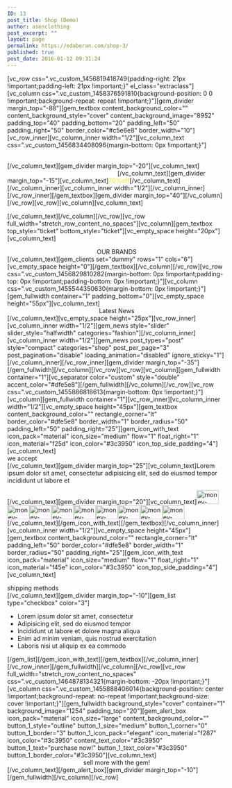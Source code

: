 ```yaml
---
ID: 13
post_title: Shop (Demo)
author: asenclothing
post_excerpt: ""
layout: page
permalink: https://edaberan.com/shop-3/
published: true
post_date: 2016-01-12 09:31:24
---
```

[vc_row css=".vc_custom_1456819418749{padding-right: 21px !important;padding-left: 21px !important;}" el_class="extraclass"][vc_column css=".vc_custom_1458376591810{background-position: 0 0 !important;background-repeat: repeat !important;}"][gem_divider margin_top="-88"][gem_textbox content_background_color="" content_background_style="cover" content_background_image="8952" padding_top="40" padding_bottom="20" padding_left="50" padding_right="50" border_color="#c5e6e8" border_width="10"][vc_row_inner][vc_column_inner width="1/2"][vc_column_text css=".vc_custom_1456834408096{margin-bottom: 0px !important;}"]
<div class="title-h1"><span style="color: #ffffff;"><span class="light">giant</span>sale</span></div>
[/vc_column_text][gem_divider margin_top="-20"][vc_column_text]<span style="color: #ffffff;">*works every day during this holydays season</span>[/vc_column_text][gem_divider margin_top="-15"][vc_column_text]<span class="title-xlarge" style="color: #fde332;">70%</span><span class="title-h1" style="color: #fde332;">off</span>[/vc_column_text][/vc_column_inner][vc_column_inner width="1/2"][/vc_column_inner][/vc_row_inner][/gem_textbox][gem_divider margin_top="40"][/vc_column][/vc_row][vc_row][vc_column][vc_column_text]

[/vc_column_text][/vc_column][/vc_row][vc_row full_width="stretch_row_content_no_spaces"][vc_column][gem_textbox top_style="ticket" bottom_style="ticket"][vc_empty_space height="20px"][vc_column_text]
<div class="title-h3" style="text-align: center;"><span class="light">OUR BRANDS</span></div>
[/vc_column_text][gem_clients set="dummy" rows="1" cols="6"][vc_empty_space height="0"][/gem_textbox][/vc_column][/vc_row][vc_row css=".vc_custom_1456829810282{margin-bottom: 0px !important;padding-top: 0px !important;padding-bottom: 0px !important;}"][vc_column css=".vc_custom_1455544350630{margin-bottom: 0px !important;}"][gem_fullwidth container="1" padding_bottom="0"][vc_empty_space height="55px"][vc_column_text]
<div class="title-h2" style="text-align: center;"><span class="light">Latest News</span></div>
[/vc_column_text][vc_empty_space height="25px"][vc_row_inner][vc_column_inner width="1/2"][gem_news style="slider" slider_style="halfwidth" categories="fashion"][/vc_column_inner][vc_column_inner width="1/2"][gem_news post_types="post" style="compact" categories="shop" post_per_page="3" post_pagination="disable" loading_animation="disabled" ignore_sticky="1"][/vc_column_inner][/vc_row_inner][gem_divider margin_top="-35"][/gem_fullwidth][/vc_column][/vc_row][vc_row][vc_column][gem_fullwidth container="1"][vc_separator color="custom" style="double" accent_color="#dfe5e8"][/gem_fullwidth][/vc_column][/vc_row][vc_row css=".vc_custom_1455886818613{margin-bottom: 0px !important;}"][vc_column][gem_fullwidth container="1"][vc_row_inner][vc_column_inner width="1/2"][vc_empty_space height="45px"][gem_textbox content_background_color="" rectangle_corner="lt" border_color="#dfe5e8" border_width="1" border_radius="50" padding_left="50" padding_right="25"][gem_icon_with_text icon_pack="material" icon_size="medium" flow="1" float_right="1" icon_material="f25d" icon_color="#3c3950" icon_top_side_padding="4"][vc_column_text]
<div class="title-h3">we accept</div>
[/vc_column_text][gem_divider margin_top="25"][vc_column_text]Lorem ipsum dolor sit amet, consectetur adipisicing elit,
sed do eiusmod tempor incididunt ut labore et

[/vc_column_text][gem_divider margin_top="20"][vc_column_text]<img class="alignleft wp-image-6246 size-full" src="https://edaberan.com/wp-content/uploads/2016/01/money-icon-9.jpg" alt="money-icon-9" width="51" height="32" /><img class="alignleft wp-image-6244 size-full" src="https://edaberan.com/wp-content/uploads/2016/01/money-icon-8.jpg" alt="money-icon-8" width="51" height="32" /><img class="alignleft wp-image-6242 size-full" src="https://edaberan.com/wp-content/uploads/2016/01/money-icon-7.jpg" alt="money-icon-7" width="51" height="32" /><img class="alignleft wp-image-6230 size-full" src="https://edaberan.com/wp-content/uploads/2016/01/money-icon-1.jpg" alt="money-icon-1" width="51" height="32" /><img class="alignleft wp-image-6232 size-full" src="https://edaberan.com/wp-content/uploads/2016/01/money-icon-2.jpg" alt="money-icon-2" width="51" height="32" /><img class="alignleft wp-image-6240 size-full" src="https://edaberan.com/wp-content/uploads/2016/01/money-icon-6.jpg" alt="money-icon-6" width="51" height="32" /><img class="alignleft wp-image-6238 size-full" src="https://edaberan.com/wp-content/uploads/2016/01/money-icon-5.jpg" alt="money-icon-5" width="51" height="32" /><img class="alignleft wp-image-6234 size-full" src="https://edaberan.com/wp-content/uploads/2016/01/money-icon-3.jpg" alt="money-icon-3" width="51" height="32" /><img class="alignleft wp-image-6236 size-full" src="https://edaberan.com/wp-content/uploads/2016/01/money-icon-4.jpg" alt="money-icon-4" width="51" height="32" />[/vc_column_text][/gem_icon_with_text][/gem_textbox][/vc_column_inner][vc_column_inner width="1/2"][vc_empty_space height="45px"][gem_textbox content_background_color="" rectangle_corner="lt" padding_left="50" border_color="#dfe5e8" border_width="1" border_radius="50" padding_right="25"][gem_icon_with_text icon_pack="material" icon_size="medium" flow="1" float_right="1" icon_material="f45e" icon_color="#3c3950" icon_top_side_padding="4"][vc_column_text]
<div class="title-h3">shipping methods</div>
[/vc_column_text][gem_divider margin_top="-10"][gem_list type="checkbox" color="3"]
<ul>
 	<li>Lorem ipsum dolor sit amet, consectetur</li>
 	<li>Adipisicing elit, sed do eiusmod tempor</li>
 	<li>Incididunt ut labore et dolore magna aliqua</li>
 	<li>Enim ad minim veniam, quis nostrud exercitation</li>
 	<li>Laboris nisi ut aliquip ex ea commodo</li>
</ul>
[/gem_list][/gem_icon_with_text][/gem_textbox][/vc_column_inner][/vc_row_inner][/gem_fullwidth][/vc_column][/vc_row][vc_row full_width="stretch_row_content_no_spaces" css=".vc_custom_1464878134321{margin-bottom: -20px !important;}"][vc_column css=".vc_custom_1455888406014{background-position: center !important;background-repeat: no-repeat !important;background-size: cover !important;}"][gem_fullwidth background_style="cover" container="1" background_image="1254" padding_top="20"][gem_alert_box icon_pack="material" icon_size="large" content_background_color="" button_1_style="outline" button_1_size="medium" button_1_corner="0" button_1_border="3" button_1_icon_pack="elegant" icon_material="f287" icon_color="#3c3950" content_text_color="#3c3950" button_1_text="purchase now!" button_1_text_color="#3c3950" button_1_border_color="#3c3950"][vc_column_text]
<div class="title-h2" style="text-align: center;">sell more <span class="light">with the gem!</span></div>
[/vc_column_text][/gem_alert_box][gem_divider margin_top="-10"][/gem_fullwidth][/vc_column][/vc_row]